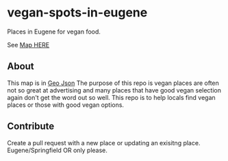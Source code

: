 # vegan-spots-in-eugene
Places in Eugene for vegan food.

See [Map HERE](/map.geojson)

## About
This map is in [Geo Json](http://geojson.org/)
The purpose of this repo is vegan places are often not so great at advertising and many places that have good vegan selection again don't get the word out so well. This repo is to help locals find vegan places or those with good vegan options.


## Contribute

Create a pull request with a new place or updating an exisitng place. Eugene/Springfield OR only please.
